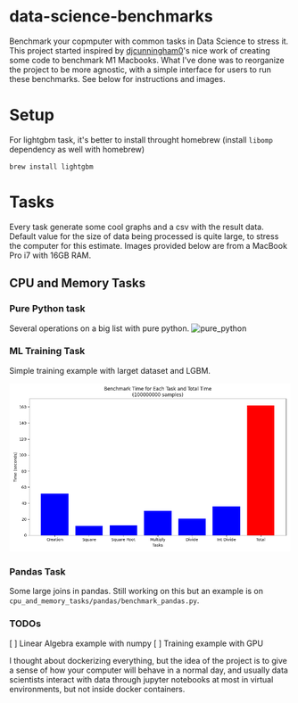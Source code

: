 # data-science-benchmarks
Benchmark your copmputer with common tasks in Data Science to stress it. This project started inspired by [djcunningham0](https://github.com/djcunningham0/m1_benchmarks)'s nice work of creating some code to benchmark M1 Macbooks. What I've done was to reorganize the project to be more agnostic, with a simple interface for users to run these benchmarks. See below for instructions and images.

# Setup

For lightgbm task, it's better to install throught homebrew (install `libomp` dependency as well with homebrew)
```
brew install lightgbm
```

# Tasks
Every task generate some cool graphs and a csv with the result data. Default value for the size of data being processed is quite large, to stress the computer for this estimate. Images provided below are from a MacBook Pro i7 with 16GB RAM.
## CPU and Memory Tasks

### Pure Python task
Several operations on a big list with pure python.
![pure_python](images/benchmark_pure_python_1000_samples_results.png)

### ML Training Task
Simple training example with larget dataset and LGBM.

![lgbm](images/benchmark_pure_python_100000000_samples_results.png)

### Pandas Task
Some large joins in pandas. Still working on this but an example is on `cpu_and_memory_tasks/pandas/benchmark_pandas.py`.

### TODOs

[ ] Linear Algebra example with numpy
[ ] Training example with GPU

I thought about dockerizing everything, but the idea of the project is to give a sense of how your computer will behave in a normal day, and usually data scientists interact with data through jupyter notebooks at most in virtual environments, but not inside docker containers.
